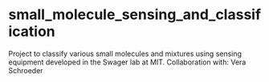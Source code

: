 # small_molecule_sensing_and_classification
Project to classify various small molecules and mixtures using sensing equipment developed in the Swager lab at MIT.
Collaboration with: Vera Schroeder 
